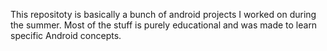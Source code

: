 This repositoty is basically a bunch of android projects I worked on during the summer. Most of the stuff is purely educational and was made to learn specific Android concepts. 
